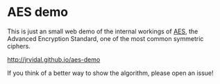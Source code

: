 AES demo
========
This is just an small web demo of the internal workings of [AES](https://en.wikipedia.org/wiki/Advanced_Encryption_Standard), the Advanced Encryption Standard, one of the most common symmetric ciphers.

http://jrvidal.github.io/aes-demo

If you think of a better way to show the algorithm, please open an issue!
